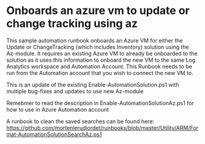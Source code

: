 # Onboards an azure vm to update or change tracking using az

This sample automation runbook onboards an Azure VM for either the Update or ChangeTracking (which includes Inventory) solution using the Az-module. It requires an existing Azure VM to already be onboarded to the solution as it uses this information to onboard the new VM to the same Log Analytics workspace and Automation Account. This Runbook needs to be run from the Automation account that you wish to connect the new VM to.

This is an update of the existing Enable-AutomationSolution.ps1 with multiple bug-fixes and updates to use new Az-module

Remebmer to read the description in Enable-AutomationSolutionAz.ps1 for how to use in Azure Automation account

A runbook to clean the saved searches can be found here:
https://github.com/mortenlerudjordet/runbooks/blob/master/Utility/ARM/Format-AutomationSolutionSearchAz.ps1
